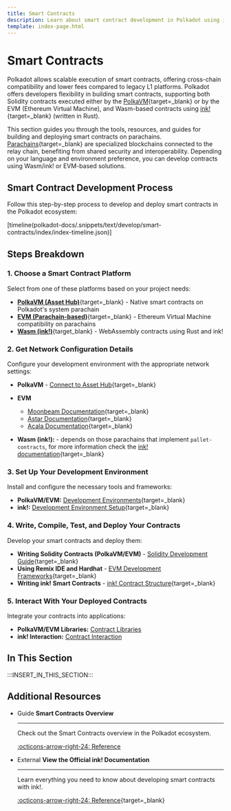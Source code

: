 ```yaml
---
title: Smart Contracts
description: Learn about smart contract development in Polkadot using ink! for Wasm contracts and EVM and PolkaVM support for Solidity contracts on Asset Hub and parachains.
template: index-page.html
---
```


# Smart Contracts

Polkadot allows scalable execution of smart contracts, offering cross-chain compatibility and lower fees compared to legacy L1 platforms. Polkadot offers developers flexibility in building smart contracts, supporting both Solidity contracts executed either by the [PolkaVM](/polkadot-protocol/smart-contract-basics/polkavm-design#polkavm){target=\_blank} or by the EVM (Ethereum Virtual Machine), and Wasm-based contracts using [ink!](https://use.ink/){target=\_blank} (written in Rust).

This section guides you through the tools, resources, and guides for building and deploying smart contracts on parachains. [Parachains](/polkadot-protocol/architecture/parachains/overview/){target=\_blank} are specialized blockchains connected to the relay chain, benefiting from shared security and interoperability. Depending on your language and environment preference, you can develop contracts using Wasm/ink! or EVM-based solutions.

## Smart Contract Development Process

Follow this step-by-step process to develop and deploy smart contracts in the Polkadot ecosystem:

[timeline(polkadot-docs/.snippets/text/develop/smart-contracts/index/index-timeline.json)]

## Steps Breakdown

### 1. Choose a Smart Contract Platform

Select from one of these platforms based on your project needs:

- [**PolkaVM (Asset Hub)**](/develop/smart-contracts/overview#native-smart-contracts){target=\_blank} - Native smart contracts on Polkadot's system parachain
- [**EVM (Parachain-based)**](/develop/smart-contracts/overview#parachain-contracts){target=\_blank} - Ethereum Virtual Machine compatibility on parachains
- [**Wasm (ink!)**](/develop/smart-contracts/overview#wasm-ink){target\_blank} - WebAssembly contracts using Rust and ink!

### 2. Get Network Configuration Details

Configure your development environment with the appropriate network settings:

- **PolkaVM** - [Connect to Asset Hub](/develop/build/polkadot-asset-hub){target=\_blank}

- **EVM**

    - [Moonbeam Documentation](https://docs.moonbeam.network/){target=\_blank}
    - [Astar Documentation](https://docs.astar.network/){target=\_blank}
    - [Acala Documentation](https://guide.acalanetwork.com/){target=\_blank}

- **Wasm (ink!):** - depends on those parachains that implement `pallet-contracts`, for more information check the [ink! documentation](https://use.ink/how-it-works#why-include-pallet-contracts-on-a-parachain){target=\_blank}

### 3. Set Up Your Development Environment

Install and configure the necessary tools and frameworks:

- **PolkaVM/EVM:** [Development Environments](/develop/smart-contracts/dev-environments/){target=\_blank}
- **ink!:** [Development Environment Setup](https://use.ink/getting-started/setup){target=\_blank}

### 4. Write, Compile, Test, and Deploy Your Contracts

Develop your smart contracts and deploy them:

- **Writing Solidity Contracts (PolkaVM/EVM)** - [Solidity Development Guide](https://docs.soliditylang.org/en/v0.8.29/introduction-to-smart-contracts.html){target=\_blank}
- **Using Remix IDE and Hardhat** - [EVM Development Frameworks](/develop/smart-contracts/dev-environments/){target=\_blank}
- **Writing ink! Smart Contracts** - [ink! Contract Structure](https://use.ink/basics/contract-structure){target=\_blank}

### 5. Interact With Your Deployed Contracts

Integrate your contracts into applications:

- **PolkaVM/EVM Libraries:** [Contract Libraries](/develop/smart-contracts/libraries/)
- **ink! Interaction:** [Contract Interaction](https://use.ink/basics/contract-interaction)

## In This Section

:::INSERT_IN_THIS_SECTION:::

## Additional Resources

<div class="grid cards" markdown>

-   <span class="badge guide">Guide</span> __Smart Contracts Overview__

    ---

    Check out the Smart Contracts overview in the Polkadot ecosystem.

    [:octicons-arrow-right-24: Reference](/develop/smart-contracts/overview)

-   <span class="badge external">External</span> __View the Official ink! Documentation__

    ---

    Learn everything you need to know about developing smart contracts with ink!.

    [:octicons-arrow-right-24: Reference](https://use.ink/){target=\_blank}

</div>
